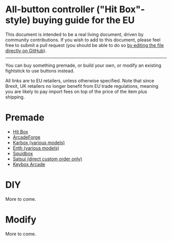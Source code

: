 # All-button controller ("Hit Box"-style) buying guide for the EU
This document is intended to be a real living document, driven by community contributions. If you wish to add to this document, please feel free to submit a pull request (you should be able to do so [by editing the file directly on GitHub](https://github.com/henrebotha/abc-buying-guide-eu/edit/main/README.md)).

---

You can buy something premade, or build your own, or modify an existing fightstick to use buttons instead.

All links are to EU retailers, unless otherwise specified. Note that since Brexit, UK retailers no longer benefit from EU trade regulations, meaning you are likely to pay import fees on top of the price of the item plus shipping.

# Premade
- [Hit Box](https://www.smallcab.net/ps4pc-original-p-2810.html)
- [ArcadeForge](https://arcadeforge.net/Arcade-Sticks/Custom-Hitbox-Arcade-Fight-Stick-for-Playstation-4-PS4-PS3-PC-or-xbox360::230.html?language=en)
- [Karbox (various models)](https://karboxarcade.com/)
- [Enth (various models)](https://www.enthcreations.com/collections/all)
- [Squidbox](http://squidboxarcades.com/)
- [Satsui (direct custom order only)](https://twitter.com/satsuisticks)
- [Keybox Arcade](https://www.etsy.com/shop/KeyboxArcade)

# DIY
More to come.

# Modify
More to come.
